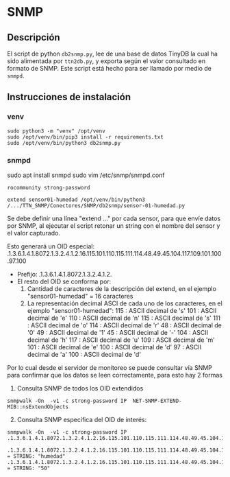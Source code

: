 # SNMP

## Descripción

El script de python ``db2snmp.py``, lee de una base de datos TinyDB la cual ha sido alimentada por ``ttn2db.py``, y exporta según el valor consultado en formato de SNMP. Este script está hecho para ser llamado por medio de ``snmpd``.

## Instrucciones de instalación

### venv
```
sudo python3 -m "venv" /opt/venv
sudo /opt/venv/bin/pip3 install -r requirements.txt
sudo /opt/venv/bin/python3 db2snmp.py
```

### snmpd

sudo apt install snmpd
sudo vim /etc/snmp/snmpd.conf

``` 
rocommunity strong-password

extend sensor01-humedad /opt/venv/bin/python3 /.../TTN_SNMP/Conectores/SNMP/db2snmp/sensor-01-humedad.py
```

Se debe definir una línea "extend ..." por cada sensor, para que envíe datos por SNMP, al ejecutar el script retonar un string con el nombre del sensor y el valor capturado.

Esto generará un OID especial: .1.3.6.1.4.1.8072.1.3.2.4.1.2.16.115.101.110.115.111.114.48.49.45.104.117.109.101.100.97.100


- Prefijo: .1.3.6.1.4.1.8072.1.3.2.4.1.2.
- El resto del OID se conforma por:
  1. Cantidad de caracteres de la descripción del extend, en el ejemplo "sensor01-humedad" = 16 caracteres
  2. La representación decimal ASCI de cada uno de los caracteres, en el ejemplo "sensor01-humedad":
       115 : ASCII decimal de 's'
       101 : ASCII decimal de 'e'
       110 : ASCII decimal de 'n'
       115 : ASCII decimal de 's'
       111 : ASCII decimal de 'o'
       114 : ASCII decimal de 'r'
       48  : ASCII decimal de '0'
       49  : ASCII decimal de '1'
       45  : ASCII decimal de '-'
       104 : ASCII decimal de 'h'
       117 : ASCII decimal de 'u'
       109 : ASCII decimal de 'm'
       101 : ASCII decimal de 'e'
       100 : ASCII decimal de 'd'
       97  : ASCII decimal de 'a'
       100 : ASCII decimal de 'd'


Por lo cual desde el servidor de monitoreo se puede consultar vía SNMP para confirmar que los datos se leen correctamente, para esto hay 2 formas

1. Consulta SNMP de todos los OID extendidos
``` 
snmpwalk -On  -v1 -c strong-password IP  NET-SNMP-EXTEND-MIB::nsExtendObjects
```

2. Consulta SNMP específica del OID de interés:

```
snmpwalk -On  -v1 -c strong-password IP .1.3.6.1.4.1.8072.1.3.2.4.1.2.16.115.101.110.115.111.114.48.49.45.104.117.109.101.100.97.100

.1.3.6.1.4.1.8072.1.3.2.4.1.2.16.115.101.110.115.111.114.48.49.45.104.117.109.101.100.97.100.1 = STRING: "humedad"
.1.3.6.1.4.1.8072.1.3.2.4.1.2.16.115.101.110.115.111.114.48.49.45.104.117.109.101.100.97.100.2 = STRING: "50"
```


